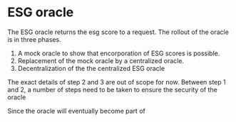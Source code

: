 # ESG oracle
The ESG oracle returns the esg score to a request.
The rollout of the oracle is in three phases.
1. A mock oracle to show that encorporation of ESG scores is possible.
2. Replacement of the mock oracle by a centralized oracle.
3. Decentralization of the the centralized ESG oracle

The exact details of step 2 and 3 are out of scope for now.
Between step 1 and 2, a number of steps need to be taken to ensure the security of the oracle

Since the oracle will eventually become part of 